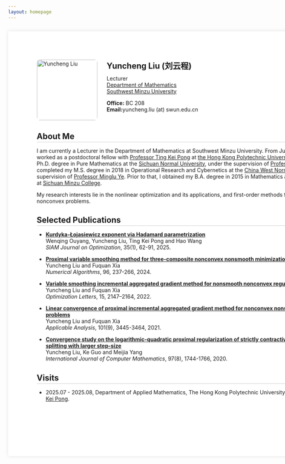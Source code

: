 ```yaml
---
layout: homepage
---
```


<!-- 
  This style block defines the A4 page effect and the title styling.
-->
<style>
  /* Define the styles for our A4 page container */
  .a4-page {
    width: 26cm;
    min-height: 29.7cm;
    padding: 2cm;
    margin: 2em auto; 
    background: white;
    box-shadow: 0 0 10px rgba(0, 0, 0, 0.1);
    box-sizing: border-box; 
  }

  /* NEW: Style for all h2 titles inside the A4 page */
  .a4-page h2 {
    /* Creates the line directly under the text */
    border-bottom: 1px solid #ccc; 
    
    /* Adds a little space between the text and the line */
    padding-bottom: 0.1em;
    
    /* Adjusts the space below the line and the content that follows */
    margin-bottom: 0.5em; 
  }

  /* Responsive design for small screens */
  @media screen and (max-width: 21cm) {
    .a4-page {
      width: 100%;
      min-height: auto;
      margin: 0;
      box-shadow: none;
      padding: 1.5em 1em;
    }
  }
</style>

<!-- 
  This div wraps all content and applies the .a4-page style.
  The `markdown="1"` attribute is CRITICAL for rendering Markdown inside the div.
-->
<div class="a4-page" markdown="1">

<!-- Profile Section (this part is already HTML, so it works fine) -->
<div style="display: flex; align-items: flex-start; margin-bottom: 2em;">
  <img src="lyc.jpg" alt="Yuncheng Liu" style="width: 160px; margin-right: 25px; border-radius: 8px;">
  <div style="flex-grow: 1;">
    <h2 style="margin-top: 0; border-bottom: none; padding-bottom: 0;">Yuncheng Liu (刘云程)</h2>
    <p style="margin: 0.5em 0;">
      Lecturer<br>
      <a href="https://sxxy.swun.edu.cn/">Department of Mathematics</a><br>
      <a href="https://www.swun.edu.cn/">Southwest Minzu University</a>
    </p>
    <p style="margin: 1em 0;">
      <strong>Office:</strong> BC 208<br>
      <strong>Email:</strong>yuncheng.liu (at) swun.edu.cn
    </p>
  </div>
</div>


## About Me

I am currently a Lecturer in the Department of Mathematics at Southwest Minzu University. From July 2023 to August 2024, I worked as a postdoctoral fellow with [Professor Ting Kei Pong](https://www.polyu.edu.hk/ama/profile/pong/) at [the Hong Kong Polytechnic University](https://www.polyu.edu.hk/). In 2021, I obtained my Ph.D. degree in Pure Mathematics at the [Sichuan Normal University](https://www.sicnu.edu.cn/), under the supervision of [Professor Fuquan Xia](http://139.155.71.72:81/HomePage.aspx?ID=14). I completed my M.S. degree in 2018 in Operational Research and Cybernetics at the [China West Normal University](https://www.cwnu.edu.cn/), under the supervision of [Professor Minglu Ye](). Prior to that, I obtained my B.A. degree in 2015 in Mathematics and Applied Mathematics at [Sichuan Minzu College](https://www.scun.edu.cn/). 

My research interests lie in the nonlinear optimization and its applications, and first-order methods for large-scale convex or nonconvex problems.

## Selected Publications

- [**Kurdyka-Łojasiewicz exponent via Hadamard parametrization**](https://epubs.siam.org/doi/10.1137/24M1636186) <br>
   Wenqing Ouyang, Yuncheng Liu, Ting Kei Pong and Hao Wang <br>
  *SIAM Journal on Optimization*, 35(1), 62-91, 2025.

- [**Proximal variable smoothing method for three-composite nonconvex nonsmooth minimization with a linear operator**](https://link.springer.com/article/10.1007/s11075-023-01645-3) <br>
   Yuncheng Liu and Fuquan Xia <br>
  *Numerical Algorithms*, 96, 237-266, 2024.

- [**Variable smoothing incremental aggregated gradient method for nonsmooth nonconvex regularized optimization**](https://link.springer.com/article/10.1007/s11590-021-01723-2) <br>
   Yuncheng Liu and Fuquan Xia <br>
  *Optimization Letters*, 15, 2147–2164, 2022.

- [**Linear convergence of proximal incremental aggregated gradient method for nonconvex nonsmooth minimization problems**](https://www.tandfonline.com/doi/full/10.1080/00036811.2020.1849634) <br>
   Yuncheng Liu and Fuquan Xia <br>
  *Applicable Analysis*, 101(9), 3445-3464, 2021.

- [**Convergence study on the logarithmic-quadratic proximal regularization of strictly contractive Peaceman Rachford splitting with larger step-size**](https://www.tandfonline.com/doi/full/10.1080/00207160.2019.1656806) <br>
   Yuncheng Liu, Ke Guo and Meijia Yang <br>
  *International Journal of Computer Mathematics*, 97(8), 1744-1766, 2020.

## Visits
- 2025.07 - 2025.08, Department of Applied Mathematics, The Hong Kong Polytechnic University, hosted by [Professor Ting Kei Pong](https://www.polyu.edu.hk/ama/profile/pong/).
  

</div> <!-- This closes the .a4-page wrapper -->
